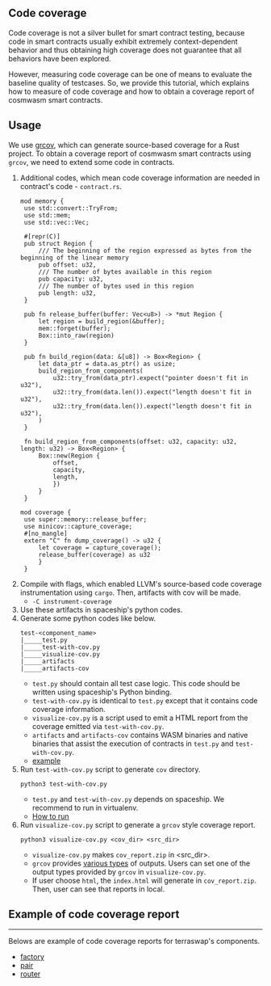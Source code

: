 ## Code coverage
Code coverage is not a silver bullet for smart contract testing, because code in smart contracts usually exhibit extremely context-dependent behavior and thus obtaining high coverage does not guarantee that all behaviors have been explored. 

However, measuring code coverage can be one of means to evaluate the baseline quality of testcases. So, we provide this tutorial, which explains how to measure of code coverage and how to obtain a coverage report of cosmwasm smart contracts.

## Usage
We use [grcov](https://github.com/mozilla/grcov), which can generate source-based coverage for a Rust project. To obtain a coverage report of cosmwasm smart contracts using `grcov`, we need to extend some code in contracts. 

1. Additional codes, which mean code coverage information are needed in contract's code - `contract.rs`.
   ```
   mod memory {
    use std::convert::TryFrom;
    use std::mem;
    use std::vec::Vec;

    #[repr(C)]
    pub struct Region {
        /// The beginning of the region expressed as bytes from the beginning of the linear memory
        pub offset: u32,
        /// The number of bytes available in this region
        pub capacity: u32,
        /// The number of bytes used in this region
        pub length: u32,
    }

    pub fn release_buffer(buffer: Vec<u8>) -> *mut Region {
        let region = build_region(&buffer);
        mem::forget(buffer);
        Box::into_raw(region)
    }

    pub fn build_region(data: &[u8]) -> Box<Region> {
        let data_ptr = data.as_ptr() as usize;
        build_region_from_components(
            u32::try_from(data_ptr).expect("pointer doesn't fit in u32"),
            u32::try_from(data.len()).expect("length doesn't fit in u32"),
            u32::try_from(data.len()).expect("length doesn't fit in u32"),
        )
    }

    fn build_region_from_components(offset: u32, capacity: u32, length: u32) -> Box<Region> {
        Box::new(Region {
            offset,
            capacity,
            length,
            })
        }
    }

   mod coverage {
    use super::memory::release_buffer;
    use minicov::capture_coverage;
    #[no_mangle]
    extern "C" fn dump_coverage() -> u32 {
        let coverage = capture_coverage();
        release_buffer(coverage) as u32
        }
    }

2. Compile with flags, which enabled LLVM's source-based code coverage instrumentation using `cargo`. Then, artifacts with cov will be made. 
   - `-C instrument-coverage`
3. Use these artifacts in spaceship's python codes.
4. Generate some python codes like below.
    ```
    test-<component_name>
    |_____test.py
    |_____test-with-cov.py
    |_____visualize-cov.py
    |_____artifacts
    |_____artifacts-cov
    ```
   - `test.py` should contain all test case logic. This code should be written using spaceship's Python binding.
   - `test-with-cov.py` is identical to `test.py` except that it contains code coverage information.
   - `visualize-cov.py` is a script used to emit a HTML report from the coverage emitted via `test-with-cov.py`.
   - `artifacts` and `artifacts-cov` contains WASM binaries and native binaries that assist the execution of contracts in `test.py` and `test-with-cov.py`.
   - [example](https://github.com/dream-academy/terraswap-tc)
5. Run `test-with-cov.py` script to generate `cov` directory.
    ```
    python3 test-with-cov.py
    ```
   - `test.py` and `test-with-cov.py` depends on spaceship. We recommend to run in virtualenv.
   - [How to run](https://github.com/pr0cf5/spaceship/tree/main/tutorials/building)
6. Run `visualize-cov.py` script to generate a `grcov` style coverage report.
    ```
    python3 visualize-cov.py <cov_dir> <src_dir>
    ```
    - `visualize-cov.py` makes `cov_report.zip` in <src_dir>.
    - `grcov` provides [various types](https://github.com/mozilla/grcov#alternative-reports) of outputs. Users can set one of the output types provided by `grcov` in `visualize-cov.py`.
    - If user choose `html`, the `index.html` will generate in `cov_report.zip`. Then, user can see that reports in local.
## Example of code coverage report
---
Belows are example of code coverage reports for terraswap's components.

- [factory](https://procfs-web3.github.io/terraswap-tc-coverage/factory/)
- [pair](https://procfs-web3.github.io/terraswap-tc-coverage/pair/)
- [router](https://procfs-web3.github.io/terraswap-tc-coverage/router/)
